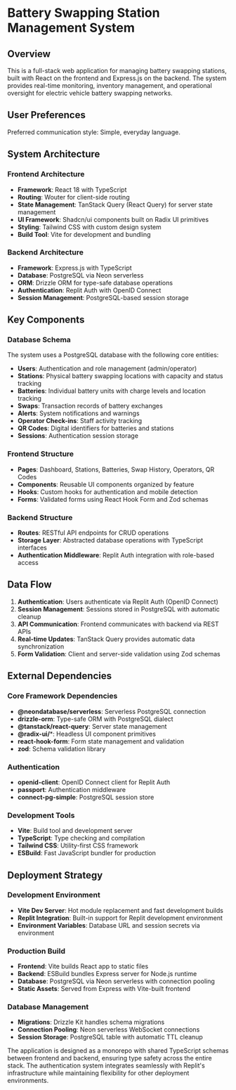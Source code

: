 # Battery Swapping Station Management System

## Overview

This is a full-stack web application for managing battery swapping stations, built with React on the frontend and Express.js on the backend. The system provides real-time monitoring, inventory management, and operational oversight for electric vehicle battery swapping networks.

## User Preferences

Preferred communication style: Simple, everyday language.

## System Architecture

### Frontend Architecture
- **Framework**: React 18 with TypeScript
- **Routing**: Wouter for client-side routing
- **State Management**: TanStack Query (React Query) for server state management
- **UI Framework**: Shadcn/ui components built on Radix UI primitives
- **Styling**: Tailwind CSS with custom design system
- **Build Tool**: Vite for development and bundling

### Backend Architecture
- **Framework**: Express.js with TypeScript
- **Database**: PostgreSQL via Neon serverless
- **ORM**: Drizzle ORM for type-safe database operations
- **Authentication**: Replit Auth with OpenID Connect
- **Session Management**: PostgreSQL-based session storage

## Key Components

### Database Schema
The system uses a PostgreSQL database with the following core entities:
- **Users**: Authentication and role management (admin/operator)
- **Stations**: Physical battery swapping locations with capacity and status tracking
- **Batteries**: Individual battery units with charge levels and location tracking
- **Swaps**: Transaction records of battery exchanges
- **Alerts**: System notifications and warnings
- **Operator Check-ins**: Staff activity tracking
- **QR Codes**: Digital identifiers for batteries and stations
- **Sessions**: Authentication session storage

### Frontend Structure
- **Pages**: Dashboard, Stations, Batteries, Swap History, Operators, QR Codes
- **Components**: Reusable UI components organized by feature
- **Hooks**: Custom hooks for authentication and mobile detection
- **Forms**: Validated forms using React Hook Form and Zod schemas

### Backend Structure
- **Routes**: RESTful API endpoints for CRUD operations
- **Storage Layer**: Abstracted database operations with TypeScript interfaces
- **Authentication Middleware**: Replit Auth integration with role-based access

## Data Flow

1. **Authentication**: Users authenticate via Replit Auth (OpenID Connect)
2. **Session Management**: Sessions stored in PostgreSQL with automatic cleanup
3. **API Communication**: Frontend communicates with backend via REST APIs
4. **Real-time Updates**: TanStack Query provides automatic data synchronization
5. **Form Validation**: Client and server-side validation using Zod schemas

## External Dependencies

### Core Framework Dependencies
- **@neondatabase/serverless**: Serverless PostgreSQL connection
- **drizzle-orm**: Type-safe ORM with PostgreSQL dialect
- **@tanstack/react-query**: Server state management
- **@radix-ui/***: Headless UI component primitives
- **react-hook-form**: Form state management and validation
- **zod**: Schema validation library

### Authentication
- **openid-client**: OpenID Connect client for Replit Auth
- **passport**: Authentication middleware
- **connect-pg-simple**: PostgreSQL session store

### Development Tools
- **Vite**: Build tool and development server
- **TypeScript**: Type checking and compilation
- **Tailwind CSS**: Utility-first CSS framework
- **ESBuild**: Fast JavaScript bundler for production

## Deployment Strategy

### Development Environment
- **Vite Dev Server**: Hot module replacement and fast development builds
- **Replit Integration**: Built-in support for Replit development environment
- **Environment Variables**: Database URL and session secrets via environment

### Production Build
- **Frontend**: Vite builds React app to static files
- **Backend**: ESBuild bundles Express server for Node.js runtime
- **Database**: PostgreSQL via Neon serverless with connection pooling
- **Static Assets**: Served from Express with Vite-built frontend

### Database Management
- **Migrations**: Drizzle Kit handles schema migrations
- **Connection Pooling**: Neon serverless WebSocket connections
- **Session Storage**: PostgreSQL table with automatic TTL cleanup

The application is designed as a monorepo with shared TypeScript schemas between frontend and backend, ensuring type safety across the entire stack. The authentication system integrates seamlessly with Replit's infrastructure while maintaining flexibility for other deployment environments.